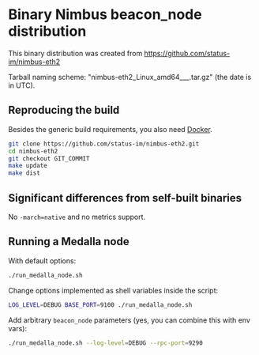 # Binary Nimbus beacon_node distribution

This binary distribution was created from https://github.com/status-im/nimbus-eth2

Tarball naming scheme: "nimbus-eth2\_Linux\_amd64\_<VERSION>\_<GIT COMMIT>\_<YYYYMMDDHHMMSS>.tar.gz" (the date is in UTC).

## Reproducing the build

Besides the generic build requirements, you also need [Docker](https://www.docker.com/).

```bash
git clone https://github.com/status-im/nimbus-eth2.git
cd nimbus-eth2
git checkout GIT_COMMIT
make update
make dist
```

## Significant differences from self-built binaries

No `-march=native` and no metrics support.

## Running a Medalla node

With default options:

```bash
./run_medalla_node.sh
```

Change options implemented as shell variables inside the script:

```bash
LOG_LEVEL=DEBUG BASE_PORT=9100 ./run_medalla_node.sh
```

Add arbitrary `beacon_node` parameters (yes, you can combine this with env vars):

```bash
./run_medalla_node.sh --log-level=DEBUG --rpc-port=9290
```

